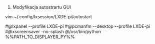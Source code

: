 1. Modyfikacja autostrartu GUI

vim ~/.config/lxsession/LXDE-pi/autostart

#@lxpanel --profile LXDE-pi
#@pcmanfm --desktop --profile LXDE-pi
#@xscreensaver -no-splash
@/usr/bin/python %%PATH_TO_DISPLAYER_PY%%
